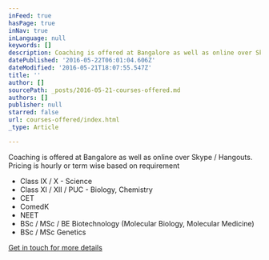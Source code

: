 ```yaml
---
inFeed: true
hasPage: true
inNav: true
inLanguage: null
keywords: []
description: Coaching is offered at Bangalore as well as online over Skype / Hangouts. Pricing is hourly or term wise based on requirement
datePublished: '2016-05-22T06:01:04.606Z'
dateModified: '2016-05-21T18:07:55.547Z'
title: ''
author: []
sourcePath: _posts/2016-05-21-courses-offered.md
authors: []
publisher: null
starred: false
url: courses-offered/index.html
_type: Article

---
```

Coaching is offered at Bangalore as well as online over Skype / Hangouts. Pricing is hourly or term wise based on requirement

* Class IX / X - Science
* Class XI / XII / PUC - Biology, Chemistry
* CET
* ComedK
* NEET
* BSc / MSc / BE Biotechnology (Molecular Biology, Molecular Medicine)
* BSc / MSc Genetics

[Get in touch for more details][0]

[0]: http://eepurl.com/b2oesL